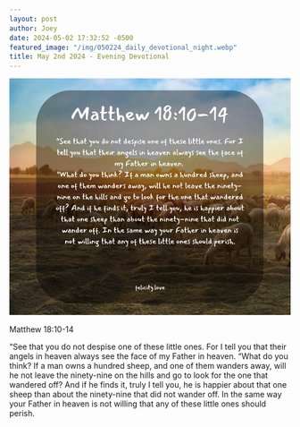 ```yaml
---
layout: post
author: Joey
date: 2024-05-02 17:32:52 -0500
featured_image: "/img/050224_daily_devotional_night.webp"
title: May 2nd 2024 - Evening Devotional
---
```


[![May 2nd 2024 - Evening Devotional](/img/050224_daily_devotional_night.webp)](/img/050224_daily_devotional_night.webp)

Matthew 18:10-14

“See that you do not despise one of these little ones. For I tell you that their angels in heaven always see the face of my Father in heaven. 
“What do you think? If a man owns a hundred sheep, and one of them wanders away, will he not leave the ninety-nine on the hills and go to look for the one that wandered off? And if he finds it, truly I tell you, he is happier about that one sheep than about the ninety-nine that did not wander off. In the same way your Father in heaven is not willing that any of these little ones should perish.